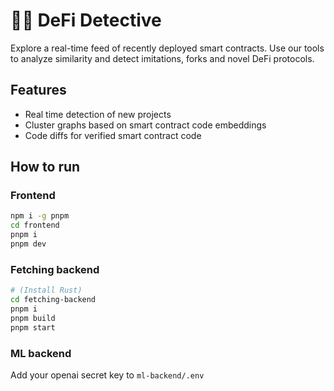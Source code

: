 # 🕵🏻 DeFi Detective

Explore a real-time feed of recently deployed smart contracts. Use our tools to analyze similarity and detect imitations, forks and novel DeFi protocols.

## Features

- Real time detection of new projects
- Cluster graphs based on smart contract code embeddings
- Code diffs for verified smart contract code

## How to run

### Frontend

```sh
npm i -g pnpm
cd frontend
pnpm i
pnpm dev
```

### Fetching backend

```sh
# (Install Rust)
cd fetching-backend
pnpm i
pnpm build
pnpm start
```

### ML backend

Add your openai secret key to `ml-backend/.env`

